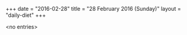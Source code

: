 +++
date = "2016-02-28"
title = "28 February 2016 (Sunday)"
layout = "daily-diet"
+++

<p>&lt;no entries&gt;</p>